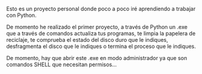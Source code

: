 Esto es un proyecto personal donde poco a poco iré aprendiendo a trabajar con Python.

De momento he realizado el primer proyecto, a través de Python un .exe que a través de comandos actualiza tus programas, te limpia la papelera de reciclaje,
te comprueba el estado del disco duro que le indiques, desfragmenta el disco que le indiques o termina el proceso que le indiques.

De momento, hay que abrir este .exe en modo administrador ya que son comandos SHELL que necesitan permisos...

